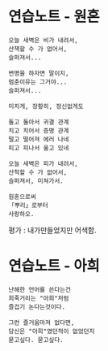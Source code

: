 # 연습노트 - 원혼
```
오늘 새벽은 비가 내려서,
산책할 수 가 없어서,
슬퍼져서...

변명을 하자면 말이지,
멈춘이유는 그거야...
슬퍼져서...

미치게, 장황히, 정신없게도

돌고 돌아서 귀결 관계
치고 치어서 증명 관계
떨고 떨어져 에러 나네
피고 피나서 울고 있네

오늘 새벽은 피가 내려서,
산척할 수 가 없어서,
슬퍼져서, 미쳐가서.

원혼으로써
「뿌리」로부터
사랑하오.
```

평가 : 내가만들었지만 어색함.

# 연습노트 - 아희
```
난해한 언어를 쓴다는건
희죽거리는 "아희"처럼
즐겁기 논다는것이다.

그런 즐거움마져 없다면,
당신은 "아희"였던적이 없었던지
묻고싶다. 묻고싶다.
```